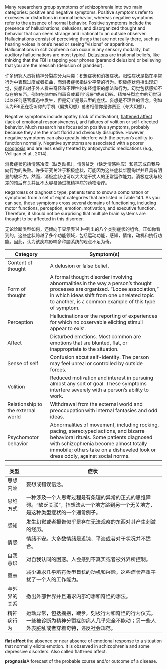 Many researchers group symptoms of schizophrenia into two main categories: positive and negative symptoms. Positive symptoms refer to excesses or distortions in normal behavior, whereas negative symptoms refer to the absence of normal behavior. Positive symptoms include the presence of hallucinations, delusions, and disorganized thought and behavior that can seem strange and irrational to an outside observer. Hallucinations consist of perceiving things that are not really there, such as hearing voices in one’s head or seeing “visions” or apparitions. Hallucinations in schizophrenia can occur in any sensory modality, but auditory hallucinations are most typical. [Delusions](https://www.webmd.com/schizophrenia/guide/delusional-disorder) are irrational beliefs, like thinking that the FBI is tapping your phones (paranoid delusion) or believing that you are the messiah (delusion of grandeur).

许多研究人员将精神分裂症分为两类：积极症状和消极症状。阳性症状是指在平常行为中表现过度或者扭曲，而消极症状指缺少平常的行为。积极症状包括出现幻觉，妄想和对于外人看来奇怪和不理性的未经组织的想法和行为。幻觉包括感知不存在的东西，例如在脑中听到声音或看到“远景”或者幻影。精神分裂症中的幻觉可以以任何感官模态中发生，但是幻听是最典型的症状。妄想是不理性的信念，例如认为FBI正在窃听你的手机（偏执幻想）或者相信你是弥赛亚（夸大幻想）。

Negative symptoms include apathy (lack of motivation), [flattened affect](https://medical-dictionary.thefreedictionary.com/flat+affect) (lack of emotional responsiveness), and failures of volition or self-directed behavior. Much research has focused on positive symptoms, probably because they are the most florid and obviously disruptive. However, negative symptoms can also greatly interfere with the person’s ability to function normally. Negative symptoms are associated with a poorer [prognosis](https://medical-dictionary.thefreedictionary.com/prognosis) and are less easily treated by antipsychotic medications (e.g., Velligan et al., 2014).

消极症状包括情感冷漠（缺乏动机），情感贫乏（缺乏情感响应）和意志或自我导向行为的失败。许多研究关注于积极症状，可能因为这些症状华丽绚烂并且具有明显的破坏力。然而，消极症状也可以大大地干扰人的正常运作能力。消极症状与较差的预后有关并且不太容易通过抗精神病的药物治疗。


Regardless of diagnostic type, patients tend to show a combination of symptoms from a set of eight categories that are listed in Table 14.1. As you can see, these symptoms cross several domains of functioning, including motor functions, perception, emotion, motivation, and executive function. Therefore, it should not be surprising that multiple brain systems are thought to be affected in this disorder.

无论诊断类型如何，还倾向于显示表14.1中列出的八个类别症状的组合。正如你看到的，这些症状跨越了多个功能领域，包括运动功能，感知，情绪，动机和执行功能。因此，认为该疾病影响多种脑系统的观点不足为奇。

|Category	|Symptom(s)|
|---|---|
Content of thought	|A delusion or false belief.
Form of thought	|A formal thought disorder involving abnormalities in the way a person’s thought processes are organized. “Loose association,” in which ideas shift from one unrelated topic to another, is a common example of this type of symptom.
Perception	|Hallucinations or the reporting of experiences for which no observable eliciting stimuli appear to exist.
Affect	|Disturbed emotions. Most common are emotions that are blunted, flat, or inappropriate to the situation.
Sense of self	|Confusion about self-identity. The person may feel unreal or controlled by outside forces.
Volition	|Reduced motivation and interest in pursuing almost any sort of goal. These symptoms interfere severely with a person’s ability to work.
Relationship to the external world	|Withdrawal from the external world and preoccupation with internal fantasies and odd ideas.
Psychomotor behavior	|Abnormalities of movement, including rocking, pacing, stereotyped actions, and bizarre behavioral rituals. Some patients diagnosed with schizophrenia become almost totally immobile; others take on a disheveled look or dress oddly, against social norms.

|类型|症状|
|---|---|
思想内涵|妄想或错误信念。
思维方式|一种涉及一个人思考过程是有条理的异常的正式的思维障碍。“缺乏关联”，指想法从一个地方跳到另一个无关地方，是这种类型症状的一个通常例子。
感知|发生幻觉或者报告似乎是存在无法观察的东西对其产生刺激的经历。
情感|情绪不安。大多数情绪是迟钝，平淡或者对于状况并不适合。
自我意识|对自我认同的困惑。人会感到不真实或者被外界所控制。
意志|减少追求几乎所有类型目标的动机和兴趣。这些症状严重干扰了一个人的工作能力。
与外界的关系|撤出外部世界并且追求内部幻想和奇怪的想法。
精神病行为|运动异常，包括摇摆，踱步，刻板行为和奇怪的行为仪式。一些被诊断为精神分裂症的病人几乎完全不能动；另一些人外表脏乱或者穿着奇特，违反社会规范。


**flat affect** the absence or near absence of emotional response to a situation that normally elicits emotion. It is observed in schizophrenia and some depressive disorders. Also called flattened affect.

**prognosis**A forecast of the probable course and/or outcome of a disease.
